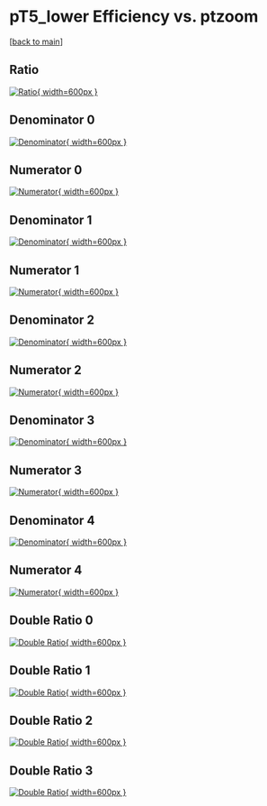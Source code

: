 # pT5_lower Efficiency vs. ptzoom

[[back to main](./)]



## Ratio

[![Ratio](../mtv/var/pT5_lower_base_13_-1_eff_ptzoom.png){ width=600px }](../mtv/var/pT5_lower_base_13_-1_eff_ptzoom.pdf)

## Denominator 0

[![Denominator](../mtv/den/pT5_lower_base_13_-1_eff_ptzoom_den0.png){ width=600px }](../mtv/den/pT5_lower_base_13_-1_eff_ptzoom_den0.pdf)

## Numerator 0

[![Numerator](../mtv/num/pT5_lower_base_13_-1_eff_ptzoom_num0.png){ width=600px }](../mtv/num/pT5_lower_base_13_-1_eff_ptzoom_num0.pdf)

## Denominator 1

[![Denominator](../mtv/den/pT5_lower_base_13_-1_eff_ptzoom_den1.png){ width=600px }](../mtv/den/pT5_lower_base_13_-1_eff_ptzoom_den1.pdf)

## Numerator 1

[![Numerator](../mtv/num/pT5_lower_base_13_-1_eff_ptzoom_num1.png){ width=600px }](../mtv/num/pT5_lower_base_13_-1_eff_ptzoom_num1.pdf)

## Denominator 2

[![Denominator](../mtv/den/pT5_lower_base_13_-1_eff_ptzoom_den2.png){ width=600px }](../mtv/den/pT5_lower_base_13_-1_eff_ptzoom_den2.pdf)

## Numerator 2

[![Numerator](../mtv/num/pT5_lower_base_13_-1_eff_ptzoom_num2.png){ width=600px }](../mtv/num/pT5_lower_base_13_-1_eff_ptzoom_num2.pdf)

## Denominator 3

[![Denominator](../mtv/den/pT5_lower_base_13_-1_eff_ptzoom_den3.png){ width=600px }](../mtv/den/pT5_lower_base_13_-1_eff_ptzoom_den3.pdf)

## Numerator 3

[![Numerator](../mtv/num/pT5_lower_base_13_-1_eff_ptzoom_num3.png){ width=600px }](../mtv/num/pT5_lower_base_13_-1_eff_ptzoom_num3.pdf)

## Denominator 4

[![Denominator](../mtv/den/pT5_lower_base_13_-1_eff_ptzoom_den4.png){ width=600px }](../mtv/den/pT5_lower_base_13_-1_eff_ptzoom_den4.pdf)

## Numerator 4

[![Numerator](../mtv/num/pT5_lower_base_13_-1_eff_ptzoom_num4.png){ width=600px }](../mtv/num/pT5_lower_base_13_-1_eff_ptzoom_num4.pdf)

## Double Ratio 0

[![Double Ratio](../mtv/ratio/pT5_lower_base_13_-1_eff_ptzoom_ratio0.png){ width=600px }](../mtv/ratio/pT5_lower_base_13_-1_eff_ptzoom_ratio0.pdf)

## Double Ratio 1

[![Double Ratio](../mtv/ratio/pT5_lower_base_13_-1_eff_ptzoom_ratio1.png){ width=600px }](../mtv/ratio/pT5_lower_base_13_-1_eff_ptzoom_ratio1.pdf)

## Double Ratio 2

[![Double Ratio](../mtv/ratio/pT5_lower_base_13_-1_eff_ptzoom_ratio2.png){ width=600px }](../mtv/ratio/pT5_lower_base_13_-1_eff_ptzoom_ratio2.pdf)

## Double Ratio 3

[![Double Ratio](../mtv/ratio/pT5_lower_base_13_-1_eff_ptzoom_ratio3.png){ width=600px }](../mtv/ratio/pT5_lower_base_13_-1_eff_ptzoom_ratio3.pdf)

